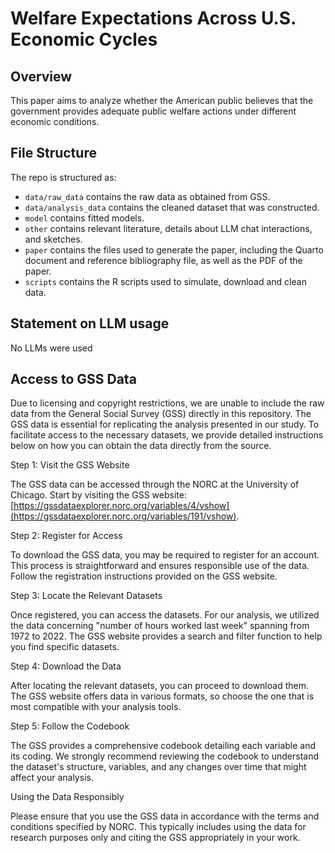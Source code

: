# Welfare Expectations Across U.S. Economic Cycles

## Overview

This paper aims to analyze whether the American public believes that the government provides adequate public welfare actions under different economic conditions.


## File Structure

The repo is structured as:

-   `data/raw_data` contains the raw data as obtained from GSS.
-   `data/analysis_data` contains the cleaned dataset that was constructed.
-   `model` contains fitted models. 
-   `other` contains relevant literature, details about LLM chat interactions, and sketches.
-   `paper` contains the files used to generate the paper, including the Quarto document and reference bibliography file, as well as the PDF of the paper. 
-   `scripts` contains the R scripts used to simulate, download and clean data.


## Statement on LLM usage

No LLMs were used


## Access to GSS Data

Due to licensing and copyright restrictions, we are unable to include the raw data from the General Social Survey (GSS) directly in this repository. The GSS data is essential for replicating the analysis presented in our study. To facilitate access to the necessary datasets, we provide detailed instructions below on how you can obtain the data directly from the source.

Step 1: Visit the GSS Website

The GSS data can be accessed through the NORC at the University of Chicago. Start by visiting the GSS website: [https://gssdataexplorer.norc.org/variables/4/vshow](https://gssdataexplorer.norc.org/variables/191/vshow).

Step 2: Register for Access

To download the GSS data, you may be required to register for an account. This process is straightforward and ensures responsible use of the data. Follow the registration instructions provided on the GSS website.

Step 3: Locate the Relevant Datasets

Once registered, you can access the datasets. For our analysis, we utilized the data concerning "number of hours worked last week" spanning from 1972 to 2022. The GSS website provides a search and filter function to help you find specific datasets.

Step 4: Download the Data

After locating the relevant datasets, you can proceed to download them. The GSS website offers data in various formats, so choose the one that is most compatible with your analysis tools.

Step 5: Follow the Codebook

The GSS provides a comprehensive codebook detailing each variable and its coding. We strongly recommend reviewing the codebook to understand the dataset's structure, variables, and any changes over time that might affect your analysis.

Using the Data Responsibly

Please ensure that you use the GSS data in accordance with the terms and conditions specified by NORC. This typically includes using the data for research purposes only and citing the GSS appropriately in your work.
